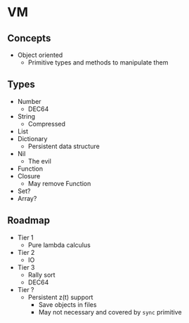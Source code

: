 # VM

## Concepts

- Object oriented
  - Primitive types and methods to manipulate them

## Types

- Number
  - DEC64
- String
  - Compressed
- List
- Dictionary
  - Persistent data structure
- Nil
  - The evil
- Function
- Closure
  - May remove Function
- Set?
- Array?

## Roadmap

- Tier 1
  - Pure lambda calculus
- Tier 2
  - IO
- Tier 3
  - Rally sort
  - DEC64
- Tier ?
  - Persistent z(t) support
    - Save objects in files
    - May not necessary and covered by `sync` primitive
